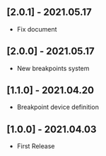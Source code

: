 ## [2.0.1] - 2021.05.17

* Fix document

## [2.0.0] - 2021.05.17

* New breakpoints system

## [1.1.0] - 2021.04.20

* Breakpoint device definition

## [1.0.0] - 2021.04.03

* First Release
